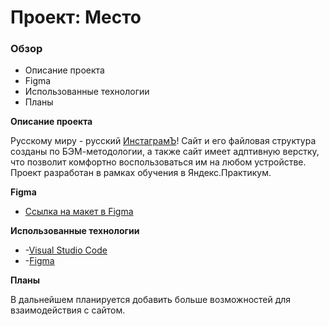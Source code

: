 # Проект: Место

### Обзор
* Описание проекта
* Figma
* Использованные технологии
* Планы

**Описание проекта**

Русскому миру - русский [ИнстаграмЪ](https://gudrom.github.io/mesto/)!
Сайт и его файловая структура созданы по БЭМ-методологии, а также сайт имеет адптивную верстку, что позволит комфортно воспользоваться им на любом устройстве.
Проект разработан в рамках обучения в Яндекс.Практикум. 

**Figma**

* [Ссылка на макет в Figma](https://www.figma.com/file/2cn9N9jSkmxD84oJik7xL7/JavaScript.-Sprint-4?node-id=28212%3A155)

**Использованные технологии**

* -[Visual Studio Code](https://code.visualstudio.com) 
* -[Figma](https://www.figma.com)  

**Планы**

В дальнейшем планируется добавить больше возможностей для взаимодействия с сайтом. 
